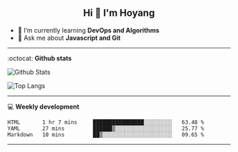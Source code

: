 <h2 align="center">Hi 👋 I'm Hoyang</h2>

- 🌱 I’m currently learning **DevOps and Algorithms**
- 💬 Ask me about **Javascript and Git**

-------

:octocat: **Github stats**

![Github Stats](https://github-readme-stats.vercel.app/api?username=hoyangtsai&count_private=true&show_icons=true&theme=blueberry)

![Top Langs](https://github-readme-stats.vercel.app/api/top-langs/?username=hoyangtsai&theme=blueberry&layout=compact&langs_count=8)

-------

:computer: **Weekly development**
<!--START_SECTION:waka-->
```text
HTML       1 hr 7 mins     ████████████████░░░░░░░░░   63.48 % 
YAML       27 mins         ██████▒░░░░░░░░░░░░░░░░░░   25.77 % 
Markdown   10 mins         ██▒░░░░░░░░░░░░░░░░░░░░░░   09.65 % 
```
<!--END_SECTION:waka-->

-------
